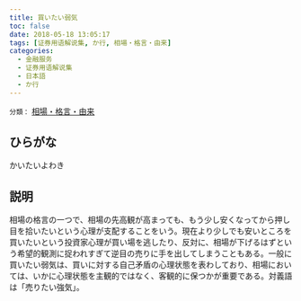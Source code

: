 ```yaml
---
title: 買いたい弱気
toc: false
date: 2018-05-18 13:05:17
tags: [证券用语解说集, か行, 相場・格言・由来]
categories:
  - 金融服务
  - 证券用语解说集
  - 日本語
  - か行
---
```


`分類：` [相場・格言・由来](/tags/相場・格言・由来/)

## ひらがな

かいたいよわき

## 説明

相場の格言の一つで、相場の先高観が高まっても、もう少し安くなってから押し目を拾いたいという心理が支配することをいう。現在より少しでも安いところを買いたいという投資家心理が買い場を逃したり、反対に、相場が下げるはずという希望的観測に捉われすぎて逆目の売りに手を出してしまうこともある。一般に買いたい弱気は、買いに対する自己矛盾の心理状態を表わしており、相場においては、いかに心理状態を主観的ではなく、客観的に保つかが重要である。対義語は「売りたい強気」。
